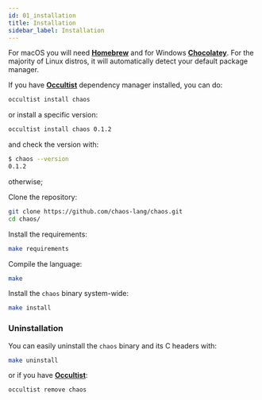 ```yaml
---
id: 01_installation
title: Installation
sidebar_label: Installation
---
```


For macOS you will need [**Homebrew**](https://brew.sh/) and for Windows [**Chocolatey**](https://chocolatey.org/).
For the majority of Linux distros, it will automatically detect your default package manager.

If you have [**Occultist**](https://occultist.io/) dependency manager installed, you can do:

```bash
occultist install chaos
```

or install a specific version:

```bash
occultist install chaos 0.1.2
```

and check the version with:

```bash
$ chaos --version
0.1.2
```

otherwise;

Clone the repository:

```bash
git clone https://github.com/chaos-lang/chaos.git
cd chaos/
```

Install the requirements:

```bash
make requirements
```

Compile the language:

```bash
make
```

Install the `chaos` binary system-wide:

```bash
make install
```

### Uninstallation

You can easily uninstall the `chaos` binary and its C headers with:

```bash
make uninstall
```

or if you have [**Occultist**](https://occultist.io/):

```bash
occultist remove chaos
```

